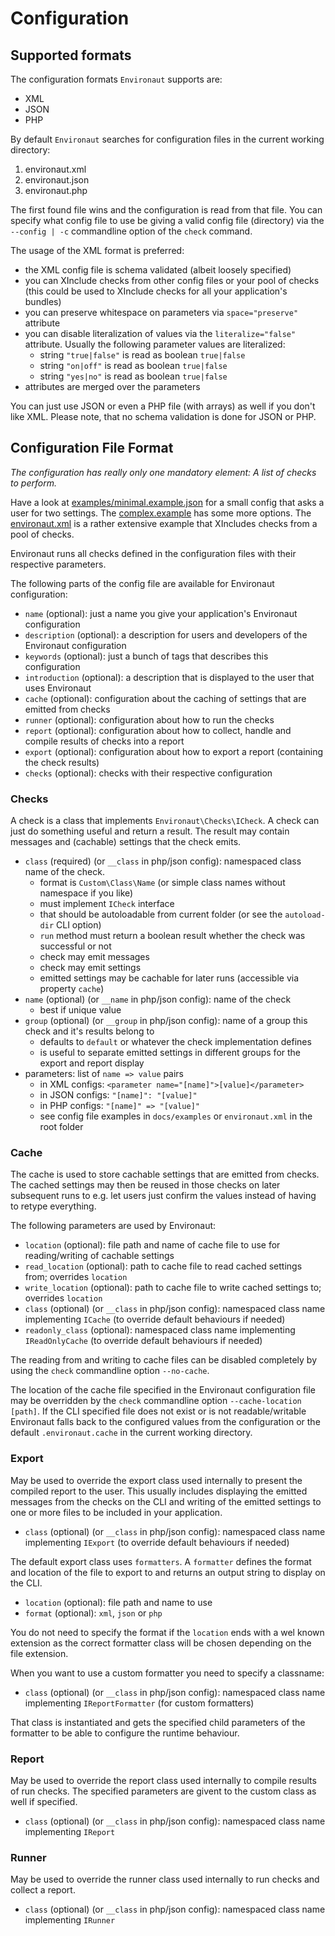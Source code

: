 # Configuration

## Supported formats

The configuration formats `Environaut` supports are:

- XML
- JSON
- PHP

By default `Environaut` searches for configuration files in the current
working directory:

1. environaut.xml
2. environaut.json
3. environaut.php

The first found file wins and the configuration is read from that file.
You can specify what config file to use be giving a valid config file
(directory) via the ```--config | -c``` commandline option of the `check`
command.

The usage of the XML format is preferred:

- the XML config file is schema validated (albeit loosely specified)
- you can XInclude checks from other config files or your pool of checks
  (this could be used to XInclude checks for all your application's bundles)
- you can preserve whitespace on parameters via ```space="preserve"``` attribute
- you can disable literalization of values via the ```literalize="false"```
  attribute. Usually the following parameter values are literalized:
    - string `"true|false"` is read as boolean `true|false`
    - string `"on|off"` is read as boolean `true|false`
    - string `"yes|no"` is read as boolean `true|false`
- attributes are merged over the parameters

You can just use JSON or even a PHP file (with arrays) as well if you don't
like XML. Please note, that no schema validation is done for JSON or PHP.

## Configuration File Format

*The configuration has really only one mandatory element:
A list of checks to perform.*

Have a look at [examples/minimal.example.json](examples/minimal.example.json)
for a small config that asks a user for two settings. The [complex.example](examples/complex.example.json)
has some more options. The [environaut.xml](../environaut.xml) is a rather
extensive example that XIncludes checks from a pool of checks.

Environaut runs all checks defined in the configuration files with their respective parameters.

The following parts of the config file are available for Environaut
configuration:

- `name` (optional): just a name you give your application's Environaut configuration
- `description` (optional): a description for users and developers of the Environaut configuration
- `keywords` (optional): just a bunch of tags that describes this configuration
- `introduction` (optional): a description that is displayed to the user that uses Environaut
- `cache` (optional): configuration about the caching of settings that are emitted from checks
- `runner` (optional): configuration about how to run the checks
- `report` (optional): configuration about how to collect, handle and compile results of checks into a report
- `export` (optional): configuration about how to export a report (containing the check results)
- `checks` (optional): checks with their respective configuration

### Checks

A check is a class that implements `Environaut\Checks\ICheck`. A check can just
do something useful and return a result. The result may contain messages and
(cachable) settings that the check emits.

- `class` (required) (or `__class` in php/json config): namespaced class name of the check.
    - format is ```Custom\Class\Name``` (or simple class names without namespace if you like)
    - must implement `ICheck` interface
    - that should be autoloadable from current folder (or see the ```autoload-dir``` CLI option)
    - `run` method must return a boolean result whether the check was successful or not
    - check may emit messages
    - check may emit settings
    - emitted settings may be cachable for later runs (accessible via property `cache`)
- `name` (optional) (or `__name` in php/json config): name of the check
    - best if unique value
- `group` (optional) (or `__group` in php/json config): name of a group this check and it's results belong to
    - defaults to `default` or whatever the check implementation defines
    - is useful to separate emitted settings in different groups for the export and report display
- parameters: list of `name => value` pairs
    - in XML configs: ```<parameter name="[name]">[value]</parameter>```
    - in JSON configs: ```"[name]": "[value]"```
    - in PHP configs: ```"[name]" => "[value]"```
    - see config file examples in `docs/examples` or `environaut.xml` in the root folder

### Cache

The cache is used to store cachable settings that are emitted from checks. The cached settings
may then be reused in those checks on later subsequent runs to e.g. let users just confirm the
values instead of having to retype everything.

The following parameters are used by Environaut:

- `location` (optional): file path and name of cache file to use for reading/writing of cachable settings
- `read_location` (optional): path to cache file to read cached settings from; overrides `location`
- `write_location` (optional): path to cache file to write cached settings to; overrides `location`
- `class` (optional) (or `__class` in php/json config): namespaced class name implementing `ICache` (to override default behaviours if needed)
- `readonly_class` (optional): namespaced class name implementing `IReadOnlyCache` (to override default behaviours if needed)

The reading from and writing to cache files can be disabled completely by using the `check`
commandline option `--no-cache`.

The location of the cache file specified in the Environaut configuration file may
be overridden by the `check` commandline option `--cache-location [path]`. If the
CLI specified file does not exist or is not readable/writable Environaut falls back
to the configured values from the configuration or the default `.environaut.cache`
in the current working directory.

### Export

May be used to override the export class used internally to present the compiled report
to the user. This usually includes displaying the emitted messages from the checks on the
CLI and writing of the emitted settings to one or more files to be included in your
application.

- `class` (optional) (or `__class` in php/json config): namespaced class name implementing `IExport` (to override default behaviours if needed)

The default export class uses `formatters`. A `formatter` defines the format and location
of the file to export to and returns an output string to display on the CLI.

- `location` (optional): file path and name to use
- `format` (optional): `xml`, `json` or `php`

You do not need to specify the format if the `location` ends with a wel known extension
as the correct formatter class will be chosen depending on the file extension.

When you want to use a custom formatter you need to specify a classname:

- `class` (optional) (or `__class` in php/json config): namespaced class name implementing `IReportFormatter` (for custom formatters)

That class is instantiated and gets the specified child parameters of the formatter
to be able to configure the runtime behaviour.

### Report

May be used to override the report class used internally to compile results of run checks.
The specified parameters are givent to the custom class as well if specified.

- `class` (optional) (or `__class` in php/json config): namespaced class name implementing `IReport`

### Runner

May be used to override the runner class used internally to run checks and collect a report.

- `class` (optional) (or `__class` in php/json config): namespaced class name implementing `IRunner`
